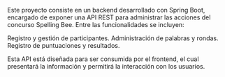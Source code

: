 Este proyecto consiste en un backend desarrollado con Spring Boot, encargado de exponer una API REST para administrar las acciones del concurso Spelling Bee. Entre las funcionalidades se incluyen:

Registro y gestión de participantes.
Administración de palabras y rondas.
Registro de puntuaciones y resultados.

Esta API está diseñada para ser consumida por el frontend, el cual presentará la información y permitirá la interacción con los usuarios.